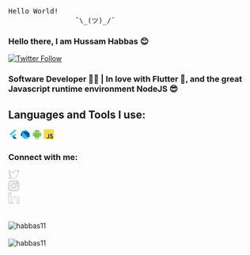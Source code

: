 <pre>
<span>Hello World!</span>
                ¯\_(ツ)_/¯
</pre>


### Hello there, I am Hussam Habbas 😊

[![Twitter Follow](https://img.shields.io/twitter/follow/HussamHabbas?color=1DA1F2&logo=twitter&style=for-the-badge)](https://twitter.com/intent/follow?original_referer=https://github.com/HussamHabbas&screen_name=HussamHabbas)
<br/>
### Software Developer 👨‍💻 | In love with Flutter 📱, and the great Javascript runtime environment NodeJS 😎


## Languages and Tools I use:

<img height="20" src="https://raw.githubusercontent.com/github/explore/80688e429a7d4ef2fca1e82350fe8e3517d3494d/topics/flutter/flutter.png" alt="flutter">
<img height="20" src="https://raw.githubusercontent.com/github/explore/80688e429a7d4ef2fca1e82350fe8e3517d3494d/topics/dart/dart.png" alt="dart">
<img height="20" src="https://raw.githubusercontent.com/github/explore/80688e429a7d4ef2fca1e82350fe8e3517d3494d/topics/android/android.png" alt="android">
<img height="20" src="https://raw.githubusercontent.com/github/explore/80688e429a7d4ef2fca1e82350fe8e3517d3494d/topics/javascript/javascript.png" alt="js">

### Connect with me:
[<img alt="Twitter" width="22px" src="/assets/twitter.png" />][twitter]     
[<img alt="LinkedIn" width="22px" src="/assets/instagram.png" />][instagram]     
[<img alt="Instagram" width="22px" src="/assets/linkedIn.png" />][linkedin]

<br />

[twitter]: https://twitter.com/HussamHabbas
[instagram]: https://www.instagram.com/habbashussam11
[linkedin]: https://www.linkedin.com/in/mhd-hussam-habbas-b37a00207/


<div><img align="center" src="https://github-readme-stats.vercel.app/api/top-langs/?username=habbas11&layout=compact&hide=html" alt="habbas11" /></div>
<br />
<div><img align="center" src="https://github-readme-stats.vercel.app/api?username=habbas11&show_icons=true" alt="habbas11" /></div>


